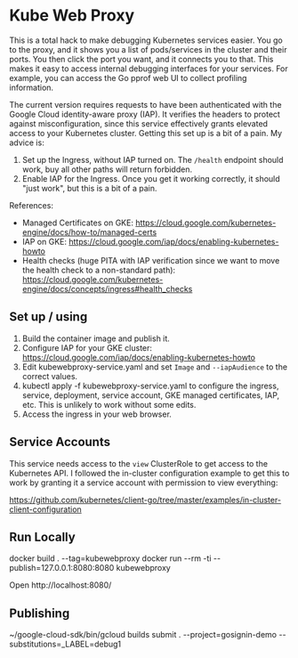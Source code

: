 # Kube Web Proxy

This is a total hack to make debugging Kubernetes services easier. You go to the proxy, and it shows you a list of pods/services in the cluster and their ports. You then click the port you want, and it connects you to that. This makes it easy to access internal debugging interfaces for your services. For example, you can access the Go pprof web UI to collect profiling information.

The current version requires requests to have been authenticated with the Google Cloud identity-aware proxy (IAP). It verifies the headers to protect against misconfiguration, since this service effectively grants elevated access to your Kubernetes cluster. Getting this set up is a bit of a pain. My advice is:

1. Set up the Ingress, without IAP turned on. The `/health` endpoint should work, buy all other paths will return forbidden.
2. Enable IAP for the Ingress. Once you get it working correctly, it should "just work", but this is a bit of a pain.

References:
* Managed Certificates on GKE: https://cloud.google.com/kubernetes-engine/docs/how-to/managed-certs
* IAP on GKE: https://cloud.google.com/iap/docs/enabling-kubernetes-howto
* Health checks (huge PITA with IAP verification since we want to move the health check to a non-standard path): https://cloud.google.com/kubernetes-engine/docs/concepts/ingress#health_checks



## Set up / using

1. Build the container image and publish it.
2. Configure IAP for your GKE cluster: https://cloud.google.com/iap/docs/enabling-kubernetes-howto
2. Edit kubewebproxy-service.yaml and set `Image` and `--iapAudience` to the correct values.
2. kubectl apply -f kubewebproxy-service.yaml to configure the ingress, service, deployment, service account, GKE managed certificates, IAP, etc. This is unlikely to work without some edits.
3. Access the ingress in your web browser.



## Service Accounts

This service needs access to the `view` ClusterRole to get access to the Kubernetes API. I followed the in-cluster configuration example to get this to work by granting it a service account with permission to view everything:

https://github.com/kubernetes/client-go/tree/master/examples/in-cluster-client-configuration


## Run Locally

docker build . --tag=kubewebproxy
docker run --rm -ti --publish=127.0.0.1:8080:8080 kubewebproxy

Open http://localhost:8080/


## Publishing

~/google-cloud-sdk/bin/gcloud builds submit . --project=gosignin-demo --substitutions=_LABEL=debug1
